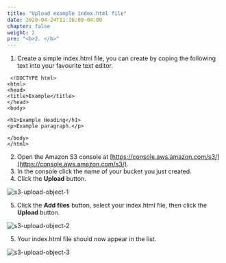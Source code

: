 ```yaml
---
title: "Upload example index.html file"
date: 2020-04-24T11:16:09-04:00
chapter: false
weight: 2
pre: "<b>2. </b>"
---
```


1. Create a simple index.html file, you can create by coping the following text into your favourite text editor.
```
 <!DOCTYPE html>
<html>
<head>
<title>Example</title>
</head>
<body>

<h1>Example Heading</h1>
<p>Example paragraph.</p>

</body>
</html>
```
2. Open the Amazon S3 console at [https://console.aws.amazon.com/s3/](https://console.aws.amazon.com/s3/).
3. In the console click the name of your bucket you just created.
4. Click the **Upload** button.

![s3-upload-object-1](/Security/100_CloudFront_with_S3_Bucket_Origin/Images/s3-upload-object-1.png)

5. Click the **Add files** button, select your index.html file, then click the **Upload** button.

![s3-upload-object-2](/Security/100_CloudFront_with_S3_Bucket_Origin/Images/s3-upload-object-2.png)

5. Your index.html file should now appear in the list.

![s3-upload-object-3](/Security/100_CloudFront_with_S3_Bucket_Origin/Images/s3-upload-object-3.png)
